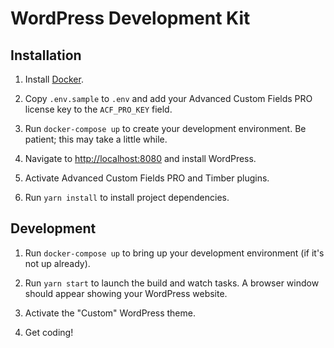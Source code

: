 # WordPress Development Kit

## Installation

1.  Install [Docker][].

2.  Copy `.env.sample` to `.env` and add your Advanced Custom Fields PRO
    license key to the `ACF_PRO_KEY` field.

3.  Run `docker-compose up` to create your development environment. Be patient;
    this may take a little while.

4.  Navigate to [http://localhost:8080][localhost] and install WordPress.

5.  Activate Advanced Custom Fields PRO and Timber plugins.

6.  Run `yarn install` to install project dependencies.

[Docker]: https://store.docker.com/search?type=edition&offering=community
[localhost]: http://localhost:8080


## Development

1.  Run `docker-compose up` to bring up your development environment (if it's
    not up already).

2.  Run `yarn start` to launch the build and watch tasks. A browser window
    should appear showing your WordPress website.

3.  Activate the "Custom" WordPress theme.

4.  Get coding!
